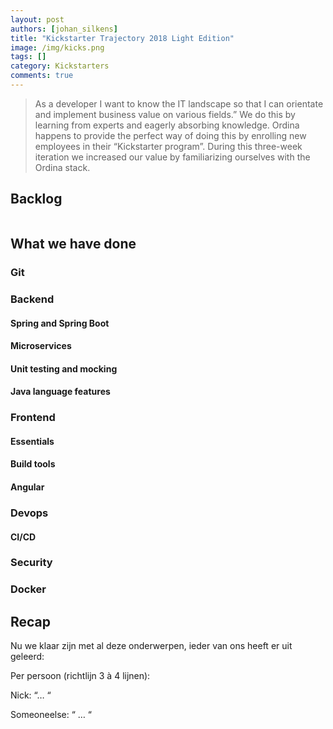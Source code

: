 ```yaml
---
layout: post
authors: [johan_silkens]
title: "Kickstarter Trajectory 2018 Light Edition"
image: /img/kicks.png
tags: []
category: Kickstarters
comments: true
---
```


> As a developer I want to know the IT landscape so that I can orientate and implement business value on various fields.” We do this by learning from experts and eagerly absorbing knowledge. Ordina happens to provide the perfect way of doing this by enrolling new employees in their “Kickstarter program”. During this three-week iteration we increased our value by familiarizing ourselves with the Ordina stack.

## Backlog

<image comes here>

<inleiding start opleiding Maarten>



## What we have done
### Git  <Sam>
### Backend

#### Spring and Spring Boot <Johan>
#### Microservices <Yen>

#### Unit testing and mocking <Dries>

#### Java language features <Maarten>

### Frontend

#### Essentials <Sam>

#### Build tools <Yunus>

#### Angular <Sam>

### Devops
#### CI/CD <Yunus>
### Security <Johan>

### Docker <Nick>

## Recap <Everyone>

Nu we klaar zijn met al deze onderwerpen, ieder van ons heeft er uit geleerd:

Per persoon (richtlijn 3 à 4 lijnen):

Nick: “… “ 

Someoneelse: “ … “

